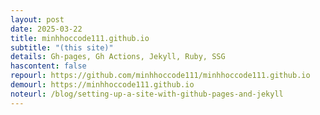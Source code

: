 ```yaml
---
layout: post
date: 2025-03-22
title: minhhoccode111.github.io
subtitle: "(this site)"
details: Gh-pages, Gh Actions, Jekyll, Ruby, SSG
hascontent: false
repourl: https://github.com/minhhoccode111/minhhoccode111.github.io
demourl: https://minhhoccode111.github.io
noteurl: /blog/setting-up-a-site-with-github-pages-and-jekyll
---
```

